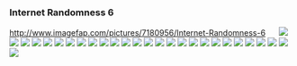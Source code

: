 ### Internet Randomness 6
http://www.imagefap.com/pictures/7180956/Internet-Randomness-6
![]()
![]()
![]()
![]()
![]()
![](http://x.imagefapusercontent.com/u/beps_183/7180956/23219711/h7.jpg)
![](http://x.imagefapusercontent.com/u/beps_183/7180956/918960933/h22.JPG)
![](http://x.imagefapusercontent.com/u/beps_183/7180956/771065195/h21.JPG)
![](http://x.imagefapusercontent.com/u/beps_183/7180956/1605946190/hr8.jpg)
![](http://x.imagefapusercontent.com/u/beps_183/7180956/2144590227/h20.jpg)
![](http://x.imagefapusercontent.com/u/beps_183/7180956/944335729/h22.jpg)
![](http://x.imagefapusercontent.com/u/beps_183/7180956/1309128487/h11.jpg)
![](http://x.imagefapusercontent.com/u/beps_183/7180956/1975717209/h26.jpg)
![](http://x.imagefapusercontent.com/u/beps_183/7180956/1376707878/h2.jpg)
![](http://x.imagefapusercontent.com/u/beps_183/7180956/545641899/h28.jpg)
![](http://x.imagefapusercontent.com/u/beps_183/7180956/1320493544/h12.JPG)
![](http://x.imagefapusercontent.com/u/beps_183/7180956/1241958350/h25.jpg)
![](http://x.imagefapusercontent.com/u/beps_183/7180956/1653959115/h4.jpg)
![](http://x.imagefapusercontent.com/u/beps_183/7180956/391630738/h24.jpg)
![](http://x.imagefapusercontent.com/u/beps_183/7180956/1830534598/h32.jpg)
![](http://x.imagefapusercontent.com/u/beps_183/7180956/605743900/h13.jpg)
![](http://x.imagefapusercontent.com/u/beps_183/7180956/877269015/h33.jpg)
![](http://x.imagefapusercontent.com/u/beps_183/7180956/8853028/h4.jpg)
![](http://x.imagefapusercontent.com/u/beps_183/7180956/471742455/h5.jpg)
![](http://x.imagefapusercontent.com/u/beps_183/7180956/1502803355/hr10.jpg)
![](http://x.imagefapusercontent.com/u/beps_183/7180956/1075434126/h39.jpg)
![](http://x.imagefapusercontent.com/u/beps_183/7180956/1625726230/h35.jpg)
![](http://x.imagefapusercontent.com/u/beps_183/7180956/1656430547/h3.jpg)
![](http://x.imagefapusercontent.com/u/beps_183/7180956/1126174629/h40.jpg)
![](http://x.imagefapusercontent.com/u/beps_183/7180956/1602243432/h36.jpg)
![](http://x.imagefapusercontent.com/u/beps_183/7267373/1089968541/vg16.jpg)
![](https://instagram.com/p/BZnq25jncJy/media/?size=l)
